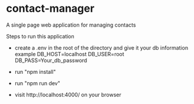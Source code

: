 # contact-manager
A single page web application for managing contacts

Steps to run this application

* create a .env in the root of the directory and give it your db information
  example 
  DB_HOST=localhost
  DB_USER=root
  DB_PASS=Your_db_password

* run "npm install"
* run "npm run dev" 
* visit http://localhost:4000/ on your browser

